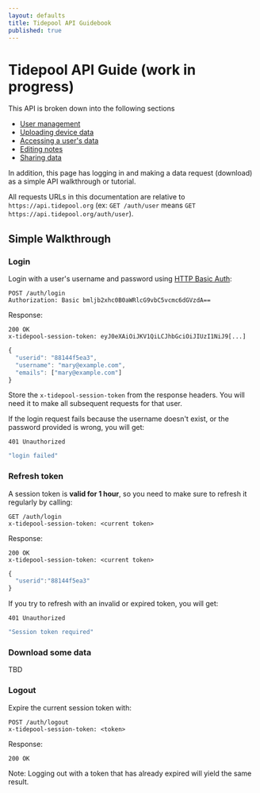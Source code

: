 ```yaml
---
layout: defaults
title: Tidepool API Guidebook
published: true
---
```


# Tidepool API Guide (work in progress)

This API is broken down into the following sections

  * [User management](/tidepool-api/manage-user)
  * [Uploading device data](/tidepool-api/uploading)
  * [Accessing a user's data](/tidepool-api/downloading)
  * [Editing notes](/tidepool-api/notes)
  * [Sharing data](/tidepool-api/sharing)

In addition, this page has logging in and making a data request (download) as a simple API walkthrough or tutorial.

All requests URLs in this documentation are relative to `https://api.tidepool.org` (ex: `GET /auth/user` means `GET https://api.tidepool.org/auth/user`).

## Simple Walkthrough

### Login

Login with a user's username and password using [HTTP Basic Auth](http://en.wikipedia.org/wiki/Basic_access_authentication):

```
POST /auth/login
Authorization: Basic bmljb2xhc0B0aWRlcG9vbC5vcmc6dGVzdA==
```
Response:

```
200 OK
x-tidepool-session-token: eyJ0eXAiOiJKV1QiLCJhbGciOiJIUzI1NiJ9[...]
```

```javascript
{
  "userid": "88144f5ea3",
  "username": "mary@example.com",
  "emails": ["mary@example.com"]
}
```

Store the `x-tidepool-session-token` from the response headers. You will need it to make all subsequent requests for that user.

If the login request fails because the username doesn't exist, or the password provided is wrong, you will get:

```
401 Unauthorized
```

```javascript
"login failed"
```

### Refresh token

A session token is **valid for 1 hour**, so you need to make sure to refresh it regularly by calling:

```
GET /auth/login
x-tidepool-session-token: <current token>
```

Response:

```
200 OK
x-tidepool-session-token: <current token>
```

```javascript
{
  "userid":"88144f5ea3"
}
```

If you try to refresh with an invalid or expired token, you will get:

```
401 Unauthorized
```

```javascript
"Session token required"
```

### Download some data

TBD


### Logout

Expire the current session token with:

```
POST /auth/logout
x-tidepool-session-token: <token>
```

Response:

```
200 OK
```

Note: Logging out with a token that has already expired will yield the same result.






